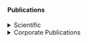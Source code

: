 #### Publications

<details>
<summary> Scientific </summary>

2019

<p>Legally required fiscal records from Brazilian states and municipalities: published files from 1998 to 2014
<a href="https://dataverse.harvard.edu/dataset.xhtml?persistentId=doi:10.7910/DVN/DPWL7H">Harvard Dataverse</a></p>

2016
<p>Is the public sector of your country a diffusion borrower? Empirical evidence from Brazil<a href="https://journals.plos.org/plosone/article?id=10.1371/journal.pone.0185257"> PlosOne</a></p>

2014
<p> 1. Analytic hierarchy process to tune cost functions in optimal control problems <a href="http://www.bdita.bibl.ita.br/tesesdigitais/lista_resumo.php?num_tese=67327">ITA</a></p>

<p> 2. System Dynamics, Optimal Control and Analytic Hierarchy Process applied to the Chemotherapy of Leukemia <a href="https://proceedings.systemdynamics.org/2014/proceed/papers/P1249.pdf">SDC</a></p>

2013

<p> A free space measurement approach for dielectric material characterization <a href="https://ieeexplore.ieee.org/document/6646474">IEEE</a></p>

</details>

<details>
<summary> Corporate Publications </summary>
<br>

<p> 1. Shareholdings of the Republic 2018 <a href="https://www.tesourotransparente.gov.br/publicacoes/boletim-das-participacoes-societarias-da-uniao/2018/114">STN</a></p>

<p> 2. Shareholdings of the Republic 2017  <a href="http://www.tesouro.fazenda.gov.br/documents/10180/0/Boletim+das+Participa%C3%A7%C3%B5es+Societ%C3%A1rias+da+Uni%C3%A3o_2017/411ef9fa-e48a-4f40-b193-7ed235a58370">STN</a></p>

<p> 3. Shareholdings of the Republic 2016 <a href="http://www.tesouro.fazenda.gov.br/documents/10180/318974/Boletim+estatais+vers%C3%A3o+final/3c1990ff-7db0-490b-aa27-c4c166b4fd28">STN</a></p>

</details>
